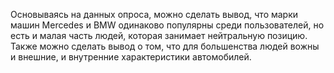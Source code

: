 Основываясь на данных опроса, можно сделать вывод, что марки машин Mercedes и BMW одинаково популярны среди пользователей, но есть и малая часть людей, которая занимает нейтральную позицию. Также можно сделать вывод о том, что для большенства людей вожны и внешние, и внутренние характеристики автомобилей.  
